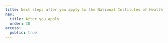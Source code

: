 ```yaml
---
title: Next steps after you apply to the National Institutes of Health (NIH) Postbaccalaureate Research Training Program
nav:
  title: After you apply
  order: 30
access:
  public: true
---
```

